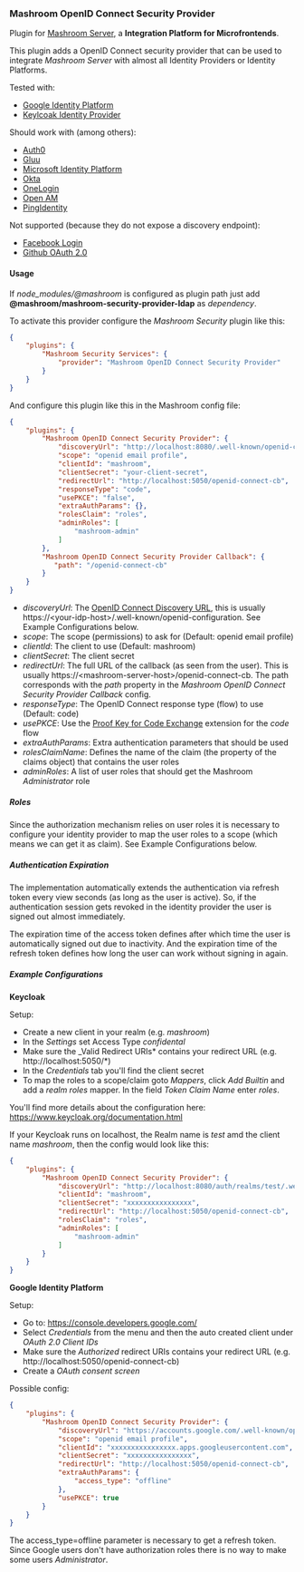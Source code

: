 
### Mashroom OpenID Connect Security Provider

Plugin for [Mashroom Server](https://www.mashroom-server.com), a **Integration Platform for Microfrontends**.

This plugin adds a OpenID Connect security provider that can be used to integrate *Mashroom Server* with almost
all Identity Providers or Identity Platforms.

Tested with:
 * [Google Identity Platform](https://developers.google.com/identity)
 * [Keylcoak Identity Provider](https://www.keycloak.org/)

Should work with (among others):
 * [Auth0](https://auth0.com/docs/protocols/oidc)
 * [Gluu](https://gluu.org/docs/ce/api-guide/openid-connect-api/)
 * [Microsoft Identity Platform](https://docs.microsoft.com/en-us/azure/active-directory/develop/v2-overview)
 * [Okta](https://developer.okta.com/docs/reference/api/oidc/)
 * [OneLogin](https://developers.onelogin.com/openid-connect)
 * [Open AM](https://backstage.forgerock.com/docs/openam/13.5/admin-guide/#chap-openid-connect)
 * [PingIdentity](https://www.pingidentity.com/developer/en/resources/openid-connect-developers-guide.html)

Not supported (because they do not expose a discovery endpoint):
 * [Facebook Login](https://developers.facebook.com/docs/facebook-login/)
 * [Github OAuth 2.0](https://developer.github.com/v3/oauth/)

#### Usage

If *node_modules/@mashroom* is configured as plugin path just add **@mashroom/mashroom-security-provider-ldap** as *dependency*.

To activate this provider configure the _Mashroom Security_ plugin like this:

```json
{
    "plugins": {
        "Mashroom Security Services": {
            "provider": "Mashroom OpenID Connect Security Provider"
        }
    }
}
```

And configure this plugin like this in the Mashroom config file:

```json
{
    "plugins": {
        "Mashroom OpenID Connect Security Provider": {
            "discoveryUrl": "http://localhost:8080/.well-known/openid-configuration",
            "scope": "openid email profile",
            "clientId": "mashroom",
            "clientSecret": "your-client-secret",
            "redirectUrl": "http://localhost:5050/openid-connect-cb",
            "responseType": "code",
            "usePKCE": "false",
            "extraAuthParams": {},
            "rolesClaim": "roles",
            "adminRoles": [
                "mashroom-admin"
            ]
        },
        "Mashroom OpenID Connect Security Provider Callback": {
           "path": "/openid-connect-cb"
        }
    }
}
```

 * _discoveryUrl_: The [OpenID Connect Discovery URL](https://openid.net/specs/openid-connect-discovery-1_0.html), this is usually https://&lt;your-idp-host&gt;/.well-known/openid-configuration. See Example Configurations below.
 * _scope_: The scope (permissions) to ask for (Default: openid email profile)
 * _clientId_: The client to use (Default: mashroom)
 * _clientSecret_: The client secret
 * _redirectUrl_: The full URL of the callback (as seen from the user). This is usually https://&lt;mashroom-server-host&gt;/openid-connect-cb.
   The path corresponds with the _path_ property in the *Mashroom OpenID Connect Security Provider Callback* config.
 * _responseType_: The OpenID Connect response type (flow) to use (Default: code)
 * _usePKCE_: Use the [Proof Key for Code Exchange](https://oauth.net/2/pkce) extension for the _code_ flow
 * _extraAuthParams_: Extra authentication parameters that should be used
 * _rolesClaimName_: Defines the name of the claim (the property of the claims object) that contains the user roles
 * _adminRoles_: A list of user roles that should get the Mashroom _Administrator_ role

##### Roles

Since the authorization mechanism relies on user roles it is necessary to configure your identity provider to map the user
roles to a scope (which means we can get it as claim). See Example Configurations below.

##### Authentication Expiration

The implementation automatically extends the authentication via refresh token every view seconds (as long as the user is active).
So, if the authentication session gets revoked in the identity provider the user is signed out almost immediately.

The expiration time of the access token defines after which time the user is automatically signed out due to inactivity.
And the expiration time of the refresh token defines how long the user can work without signing in again.

##### Example Configurations

**Keycloak**

Setup:

 * Create a new client in your realm (e.g. *mashroom*)
 * In the _Settings_ set Access Type *confidental*
 * Make sure the _Valid Redirect URIs* contains your redirect URL (e.g. http://localhost:5050/*)
 * In the _Credentials_ tab you'll find the client secret
 * To map the roles to a scope/claim goto _Mappers_, click _Add Builtin_ and add a _realm roles_ mapper.
   In the field _Token Claim Name_ enter _roles_.

You'll find more details about the configuration here: https://www.keycloak.org/documentation.html

If your Keycloak runs on localhost, the Realm name is *test* amd the client name *mashroom*, then the config would look like this:

```json
{
    "plugins": {
        "Mashroom OpenID Connect Security Provider": {
            "discoveryUrl": "http://localhost:8080/auth/realms/test/.well-known/uma2-configuration",
            "clientId": "mashroom",
            "clientSecret": "xxxxxxxxxxxxxxxx",
            "redirectUrl": "http://localhost:5050/openid-connect-cb",
            "rolesClaim": "roles",
            "adminRoles": [
                "mashroom-admin"
            ]
        }
    }
}
```

**Google Identity Platform**

Setup:

 * Go to: https://console.developers.google.com/
 * Select *Credentials* from the menu and then the auto created client under *OAuth 2.0 Client IDs*
 * Make sure the *Authorized* redirect URIs contains your redirect URL (e.g. http://localhost:5050/openid-connect-cb)
 * Create a *OAuth consent screen*

Possible config:

```json
{
    "plugins": {
        "Mashroom OpenID Connect Security Provider": {
            "discoveryUrl": "https://accounts.google.com/.well-known/openid-configuration",
            "scope": "openid email profile",
            "clientId": "xxxxxxxxxxxxxxxx.apps.googleusercontent.com",
            "clientSecret": "xxxxxxxxxxxxxxxx",
            "redirectUrl": "http://localhost:5050/openid-connect-cb",
            "extraAuthParams": {
                "access_type": "offline"
            },
            "usePKCE": true
        }
    }
}
```

The access_type=offline parameter is necessary to get a refresh token.
Since Google users don't have authorization roles there is no way to make some users _Administrator_.
